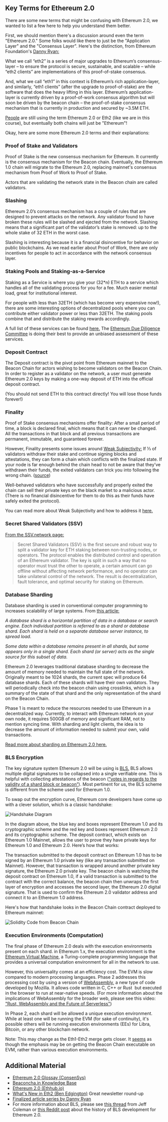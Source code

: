 ## Key Terms for Ethereum 2.0

There are some new terms that might be confusing with Ethereum 2.0, we wanted to list a few here to help you understand them better.

First, we should mention there's a discussion around even the term "Ethereum 2.0." Some folks would like there to just be the "Application Layer" and the "Consensus Layer". Here's the distinction, from Ethereum Foundation's <a href="https://blog.ethereum.org/2021/03/11/finalized-no-23/" target="_blank" rel="noopener noreferrer">Danny Ryan:</a>

What we call “eth2” is a series of major upgrades to Ethereum’s consensus-layer – to ensure the protocol is secure, sustainable, and scalable – while “eth2 clients” are implementations of this proof-of-stake consensus.

And, what we call “eth1” in this context is Ethereum’s rich application-layer, and similarly, “eth1 clients” (after the upgrade to proof-of-stake) are the software that does the heavy lifting in this layer. Ethereum’s application-layer is currently driven by a proof-of-work consensus algorithm but will soon be driven by the beacon chain – the proof-of-stake consensus mechanism that is currently in production and secured by ~3.5M ETH.

<a href="https://hackmd.io/@benjaminion/eth2_news/https%3A%2F%2Fhackmd.io%2F%40benjaminion%2Fwnie2_210702" target="_blank" rel="noopener noreferrer">People</a> are still using the term Ethereum 2.0 or Eth2 (like we are in this course), but eventually both chains will just be "Ethereum"!

Okay, here are some more Ethereum 2.0 terms and their explanations:

### Proof of Stake and Validators

Proof of Stake is the new consensus mechanism for Ethereum. It currently is the consensus mechanism for the Beacon chain. Eventually, the Ethereum 1.0 chain will migrate to the Ethereum 2.0, replacing mainnet's consensus mechanism from Proof of Work to Proof of Stake.

Actors that are validating the network state in the Beacon chain are called validators.

### Slashing

Ethereum 2.0’s consensus mechanism has a couple of rules that are designed to prevent attacks on the network. Any validator found to have broken these rules will be slashed and ejected from the network. Slashing means that a significant part of the validator’s stake is removed: up to the whole stake of 32 ETH in the worst case.

Slashing is interesting because it is a financial disincentive for behavior on public blockchains. As we read earlier about Proof of Work, there are only incentives for people to act in accordance with the network consensus layer.

### Staking Pools and Staking-as-a-Service

Staking as a Service is where you give your (32*n) ETH to a service which handles all of the validating process for you for a fee. Much easier mental load, great for institutional interest.

For people with less than 32ETH (which has become very expensive now!), there are some interesting options of decentralized pools where you can contribute either validator power or less than 32ETH. The staking pools combine that and distribute the staking rewards accordingly.

A full list of these services can be found <a href="https://stake.fish/en/ethereum/services/" target="_blank" rel="noopener noreferrer">here.</a> The <a href="https://ethddc.org/" target="_blank" rel="noopener noreferrer">Ethereum Due Diligence Committee</a> is doing their best to provide an unbiased assessment of these services.

### Deposit Contract

The Deposit contract is the pivot point from Ethereum mainnet to the Beacon Chain for actors wishing to become validators on the Beacon Chain. In order to register as a validator on the network, a user must generate Ethereum 2.0 keys by making a one-way deposit of ETH into the official deposit contract. 

(You should not send ETH to this contract directly! You will lose those funds forever!)

### Finality
Proof of Stake consensus mechanisms offer finality: After a small period of time, a block is declared final, which means that it can never be changed. All the transactions in that block and all previous transactions are permanent, immutable, and guaranteed forever.

However, Finality presents some issues around <a href="https://docs.teku.consensys.net/en/latest/Concepts/Weak-Subjectivity/" target="_blank" rel="noopener noreferrer">Weak Subjectivity:</a> If ⅓ of validators withdraw their stake and continue signing blocks and attestations, they can form a chain which conflicts with the finalized state. If your node is far enough behind the chain head to not be aware that they’ve withdrawn their funds, the exited validators can trick you into following the wrong chain. (<a href="https://docs.teku.consensys.net/en/latest/Concepts/Weak-Subjectivity/" target="_blank" rel="noopener noreferrer">source</a>) 

Well-behaved validators who have successfully and properly exited the chain can sell their private keys on the black market to a malicious actor. (There is no financial disincentive for them to do this as their funds have safely exited the protocol).

You can read more about Weak Subjectivity and how to address it <a href="https://consensys.net/blog/teku/teku-and-infura-team-up-to-make-the-fastest-ethereum-2-0-client-sync/" target="_blank" rel="noopener noreferrer">here.</a>

### Secret Shared Validators (SSV)

<a href="https://docs.ssv.network/network-overview/ssv-infrastructure" target="_blank" rel="noopener noreferrer">From the SSV.network page:</a>

>Secret Shared Validators (SSV) is the first secure and robust way to split a validator key for ETH staking between non-trusting nodes, or operators.
> The protocol enables the distributed control and operation of an Ethereum validator. The key is split in such a way that no operator must trust the other to operate, a certain amount can go offline without affecting network performance, and no operator can take unilateral control of the network. The result is decentralization, fault tolerance, and optimal security for staking on Ethereum.

### Database Sharding

Database sharding is used in conventional computer programming to increases scalability of large systems. From [this article:](https://en.wikipedia.org/wiki/Shard_(database_architecture))

_A database shard is a horizontal partition of data in a database or search engine. Each individual partition is referred to as a shard or database shard. Each shard is held on a separate database server instance, to spread load._

_Some data within a database remains present in all shards, but some appears only in a single shard. Each shard (or server) acts as the single source for this subset of data._

Ethereum 2.0 leverages traditional database sharding to decrease the amount of memory needed to maintain the full state of the network. Originally meant to be 1024 shards, the current spec will produce 64 database shards. Each of these shards will have their own validators. They will periodically check into the beacon chain using crosslinks, which is a summary of the state of that shard and the only representation of the shard on the Beacon Chain.

Phase 1 is meant to reduce the resources needed to use Ethereum in a decentralized way. Currently, to interact with Ethereum network on your own node, it requires 500GB of memory and significant RAM, not to mention syncing time. With sharding and light clients, the idea is to decrease the amount of information needed to submit your own, valid transactions.

<a href="https://vitalik.ca/general/2021/04/07/sharding.html" target="_blank" rel="noopener noreferrer">Read more about sharding on Ethereum 2.0 here.</a>

### BLS Encryption

The key signature system Ethereum 2.0 will be using is <a href="https://en.wikipedia.org/wiki/BLS_digital_signature" target="_blank" rel="noopener noreferrer">BLS.</a> BLS allows multiple digital signatures to be collapsed into a single verifiable one. This is helpful with collecting attestations of the beacon (<a href="https://medium.com/alethio/ethereum-2-0-terms-demystified-8398357429d7" target="_blank" rel="noopener noreferrer">“votes in regards to the validity of a shard block or beacon”</a>). Most pertinent for us, the BLS scheme is different from the scheme used for Ethereum 1.0.

To swap out the encryption curve, Ethereum core developers have come up with a clever solution, which is a classic handshake:

![Handshake Diagram](../../img/S10/eth2-bls-handshake.png)

In the diagram above, the blue key and boxes represent Ethereum 1.0 and its cryptographic scheme and the red key and boxes represent Ethereum 2.0 and its cryptographic scheme. The deposit contract, which exists on Ethereum 1.0 Mainnet, allows the user to prove they have private keys for Ethereum 1.0 and Ethereum 2.0. Here’s how that works:

The transaction submitted to the deposit contract on Ethereum 1.0 has to be signed by an Ethereum 1.0 private key (like any transaction submitted on Mainnet). However, that transaction is wrapped around another private key signature, the Ethereum 2.0 private key. The beacon chain is watching the deposit contract on Ethereum 1.0, if a valid transaction is submitted to the contract with the correct balance, the beacon chain then unwraps the first layer of encryption and accesses the second layer, the Ethereum 2.0 digital signature. That is used to confirm the Ethereum 2.0 validator address and connect it to an Ethereum 1.0 address.

Here's how that handshake looks in the Beacon Chain contract deployed to Ethereum mainnet:

![Solidity Code from Beacon Chain](../../img/S10/bls-solidity.png)

### Execution Environments (Computation)
The final phase of Ethereum 2.0 deals with the execution environments present on each shard. in Ethereum 1.x, the execution environment is the [Ethereum Virtual Machine,](https://medium.com/mycrypto/the-ethereum-virtual-machine-how-does-it-work-9abac2b7c9e) a Turing-complete programming language that provides a universal computation environment for all in the network to use.

However, this universality comes at an efficiency cost. The EVM is slow compared to modern processing languages. Phase 2 addresses this processing cost by using a version of [WebAssembly](https://developer.mozilla.org/en-US/docs/WebAssembly), a new type of code developed by Mozilla. It allows code written in C, C++ or Rust  but executed in the browser to run at near-native speeds. (For more information about the implications of WebAssembly for the broader web, please see this video: ["Rust, WebAssembly and the Future of Serverless"](https://www.youtube.com/watch?v=CMB6AlE1QuI&t=1854s))

In Phase 2, each shard will be allowed a unique execution environment. While at least one will be running the EVM (for sake of continuity), it's possible others will be running execution environments (EEs) for Libra, Bitcoin, or any other blockchain network.

Note: This may change as the Eth1-Eth2 merge gets closer. It <a href="https://drive.google.com/file/d/1bC25o8Pt_6pzm0pS7rLfTeebqXeWEhGx/view" target="_blank" rel="noopener noreferrer">seems</a> as though the emphasis may be on getting the Beacon Chain executable on EVM, rather than various execution environments.

## Additional Material
- <a href="https://consensys.net/knowledge-base/ethereum-2/glossary/" target="_blank" rel="noopener noreferrer">Ethereum 2.0 Glossay (ConsenSys)</a>
- <a href="https://kb.beaconcha.in/" target="_blank" rel="noopener noreferrer">Beaconcha.in Knowledge Base</a>
- <a href="https://docs.ethhub.io/ethereum-roadmap/ethereum-2.0/eth-2.0-phases/" target="_blank" rel="noopener noreferrer">Ethereum 2.0 (Ethhub.io)</a>
- <a href="https://hackmd.io/@benjaminion/eth2_news/https%3A%2F%2Fhackmd.io%2F%40benjaminion%2Fwnie2_210813" target="_blank" rel="noopener noreferrer">What's New in Eth2 (Ben Edgington)</a> Great newsletter round-up
- <a href="https://blog.ethereum.org/category/research-and-development/" target="_blank" rel="noopener noreferrer">Finalized article series by Danny Ryan</a>
- For more information about BLS, please see <a href="https://twitter.com/technocrypto/status/1330150395419766785" target="_blank" rel="noopener noreferrer">this thread</a> from Jeff Coleman or <a href="https://www.reddit.com/r/ethfinance/comments/jghide/daily_general_discussion_october_23_2020/g9sz7jm/?context=8&depth=9" target="_blank" rel="noopener noreferrer">this Reddit post</a> about the history of BLS development for Ethereum 2.0. 